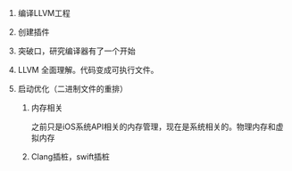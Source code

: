 1. 编译LLVM工程
2. 创建插件



1. 突破口，研究编译器有了一个开始

2. LLVM 全面理解。代码变成可执行文件。

3. 启动优化（二进制文件的重排）

   1. 内存相关

      之前只是iOS系统API相关的内存管理，现在是系统相关的。物理内存和虚拟内存

   2. Clang插桩，swift插桩